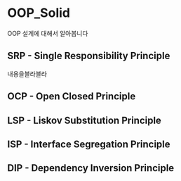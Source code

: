 # OOP_Solid
OOP 설계에 대해서 알아봅니다

## SRP - Single Responsibility Principle
내용을블라블라

## OCP - Open Closed Principle


## LSP - Liskov Substitution Principle


## ISP - Interface Segregation Principle


## DIP - Dependency Inversion Principle


